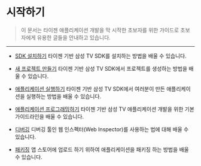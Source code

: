 # 시작하기

> 이 문서는 타이젠 애플리케이션 개발을 막 시작한 초보자를 위한 가이드로 초보자에게 유용한 글들을 안내하고 있습니다.

---

* [SDK 설치하기](../tizen1621/index.md)
타이젠 기반 삼성 TV SDK를 설치하는 방법을 배울 수 있습니다.

* [새 프로젝트 만들기](../tizen1221/index.md)
타이젠 기반 삼성 TV SDK에서 프로젝트를 생성하는 방법을 배울 수 있습니다.

* [애플리케이션 실행하기](../tizen1231/index.md)
타이젠 기반 삼성 TV SDK에서 여러분이 만든 애플리케이션을 실행하는 방법을 배울 수 있습니다.

* [애플리케이션 프로그래밍하기](../tizen1721/index.md)
타이젠 기반 삼성 TV 애플리케이션 개발을 위한 기본 가이드라인을 배울 수 있습니다.

* [디버깅](../tizen1251/index.md)
디버깅 툴인 웹 인스펙터(Web Inspector)를 사용하는 법에 대해 배울 수 있습니다.

* [패키징](../tizen1261/index.md)
앱 스토어에 업로드 하기 위하여 애플리케이션을 패키징 하는 방법을 배울 수 있습니다. 


